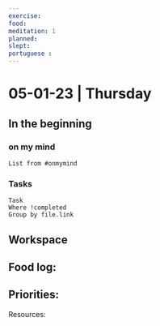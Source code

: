 ```yaml
---
exercise: 
food:
meditation: 1
planned:
slept:
portuguese :
---
```


# 05-01-23 | Thursday

## In the beginning

### on my mind
```dataview
List from #onmymind
```
### Tasks
```dataview
Task
Where !completed
Group by file.link
```


## Workspace


Food log:
- 

Priorities:
- 

Resources: